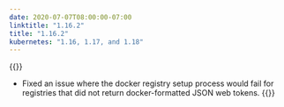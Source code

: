 ```yaml
---
date: 2020-07-07T08:00:00-07:00
linktitle: "1.16.2"
title: "1.16.2"
kubernetes: "1.16, 1.17, and 1.18"
---
```


{{<fixes>}}
* Fixed an issue where the docker registry setup process would fail for registries that did not return docker-formatted JSON web tokens.
{{</fixes>}}
